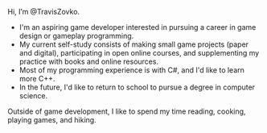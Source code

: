 Hi, I’m @TravisZovko.
- I'm an aspiring game developer interested in pursuing a career in game design or gameplay programming.
- My current self-study consists of making small game projects (paper and digital), participating in open online courses, and supplementing my practice with books and online resources.
- Most of my programming experience is with C#, and I'd like to learn more C++.
- In the future, I'd like to return to school to pursue a degree in computer science.

Outside of game development, I like to spend my time reading, cooking, playing games, and hiking. 

<!---
TravisZovko/TravisZovko is a ✨ special ✨ repository because its `README.md` (this file) appears on your GitHub profile.
You can click the Preview link to take a look at your changes.
--->
